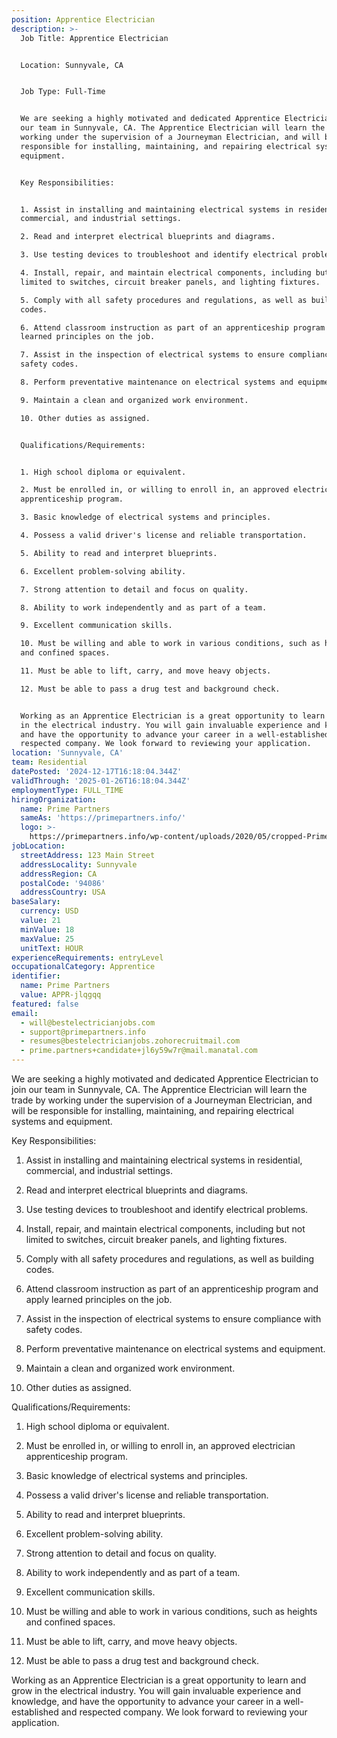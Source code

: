 ```yaml
---
position: Apprentice Electrician
description: >-
  Job Title: Apprentice Electrician


  Location: Sunnyvale, CA


  Job Type: Full-Time


  We are seeking a highly motivated and dedicated Apprentice Electrician to join
  our team in Sunnyvale, CA. The Apprentice Electrician will learn the trade by
  working under the supervision of a Journeyman Electrician, and will be
  responsible for installing, maintaining, and repairing electrical systems and
  equipment.


  Key Responsibilities:


  1. Assist in installing and maintaining electrical systems in residential,
  commercial, and industrial settings.

  2. Read and interpret electrical blueprints and diagrams.

  3. Use testing devices to troubleshoot and identify electrical problems.

  4. Install, repair, and maintain electrical components, including but not
  limited to switches, circuit breaker panels, and lighting fixtures.

  5. Comply with all safety procedures and regulations, as well as building
  codes.

  6. Attend classroom instruction as part of an apprenticeship program and apply
  learned principles on the job.

  7. Assist in the inspection of electrical systems to ensure compliance with
  safety codes.

  8. Perform preventative maintenance on electrical systems and equipment.

  9. Maintain a clean and organized work environment.

  10. Other duties as assigned.


  Qualifications/Requirements:


  1. High school diploma or equivalent.

  2. Must be enrolled in, or willing to enroll in, an approved electrician
  apprenticeship program.

  3. Basic knowledge of electrical systems and principles.

  4. Possess a valid driver's license and reliable transportation.

  5. Ability to read and interpret blueprints.

  6. Excellent problem-solving ability.

  7. Strong attention to detail and focus on quality.

  8. Ability to work independently and as part of a team.

  9. Excellent communication skills.

  10. Must be willing and able to work in various conditions, such as heights
  and confined spaces.

  11. Must be able to lift, carry, and move heavy objects.

  12. Must be able to pass a drug test and background check.


  Working as an Apprentice Electrician is a great opportunity to learn and grow
  in the electrical industry. You will gain invaluable experience and knowledge,
  and have the opportunity to advance your career in a well-established and
  respected company. We look forward to reviewing your application.
location: 'Sunnyvale, CA'
team: Residential
datePosted: '2024-12-17T16:18:04.344Z'
validThrough: '2025-01-26T16:18:04.344Z'
employmentType: FULL_TIME
hiringOrganization:
  name: Prime Partners
  sameAs: 'https://primepartners.info/'
  logo: >-
    https://primepartners.info/wp-content/uploads/2020/05/cropped-Prime-Partners-Logo-NO-BG-1-1.png
jobLocation:
  streetAddress: 123 Main Street
  addressLocality: Sunnyvale
  addressRegion: CA
  postalCode: '94086'
  addressCountry: USA
baseSalary:
  currency: USD
  value: 21
  minValue: 18
  maxValue: 25
  unitText: HOUR
experienceRequirements: entryLevel
occupationalCategory: Apprentice
identifier:
  name: Prime Partners
  value: APPR-jlqgqq
featured: false
email:
  - will@bestelectricianjobs.com
  - support@primepartners.info
  - resumes@bestelectricianjobs.zohorecruitmail.com
  - prime.partners+candidate+jl6y59w7r@mail.manatal.com
---
```



  We are seeking a highly motivated and dedicated Apprentice Electrician to join
  our team in Sunnyvale, CA. The Apprentice Electrician will learn the trade by
  working under the supervision of a Journeyman Electrician, and will be
  responsible for installing, maintaining, and repairing electrical systems and
  equipment.


  Key Responsibilities:


  1. Assist in installing and maintaining electrical systems in residential,
  commercial, and industrial settings.

  2. Read and interpret electrical blueprints and diagrams.

  3. Use testing devices to troubleshoot and identify electrical problems.

  4. Install, repair, and maintain electrical components, including but not
  limited to switches, circuit breaker panels, and lighting fixtures.

  5. Comply with all safety procedures and regulations, as well as building
  codes.

  6. Attend classroom instruction as part of an apprenticeship program and apply
  learned principles on the job.

  7. Assist in the inspection of electrical systems to ensure compliance with
  safety codes.

  8. Perform preventative maintenance on electrical systems and equipment.

  9. Maintain a clean and organized work environment.

  10. Other duties as assigned.


  Qualifications/Requirements:


  1. High school diploma or equivalent.

  2. Must be enrolled in, or willing to enroll in, an approved electrician
  apprenticeship program.

  3. Basic knowledge of electrical systems and principles.

  4. Possess a valid driver's license and reliable transportation.

  5. Ability to read and interpret blueprints.

  6. Excellent problem-solving ability.

  7. Strong attention to detail and focus on quality.

  8. Ability to work independently and as part of a team.

  9. Excellent communication skills.

  10. Must be willing and able to work in various conditions, such as heights
  and confined spaces.

  11. Must be able to lift, carry, and move heavy objects.

  12. Must be able to pass a drug test and background check.


  Working as an Apprentice Electrician is a great opportunity to learn and grow
  in the electrical industry. You will gain invaluable experience and knowledge,
  and have the opportunity to advance your career in a well-established and
  respected company. We look forward to reviewing your application.
